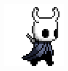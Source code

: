 
<img src="https://raw.githubusercontent.com/TanZng/TanZng/master/assets/hollor_knight3.gif" width="200"/>







